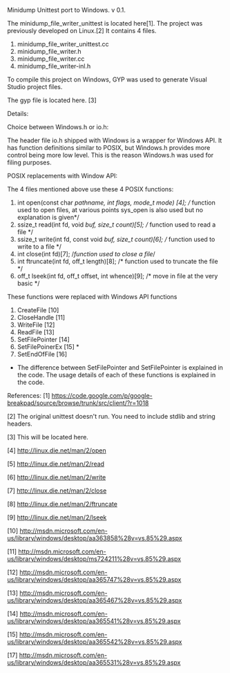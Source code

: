 Minidump Unittest port to Windows. v 0.1.

The minidump_file_writer_unittest is located here[1]. The project was previously developed on Linux.[2]
It contains 4 files.

1. minidump_file_writer_unittest.cc
2. minidump_file_writer.h
3. minidump_file_writer.cc
4. minidump_file_writer-inl.h

To compile this project on Windows, GYP was used to generate Visual Studio project files.

The gyp file is located here. [3]

Details:

Choice between Windows.h or io.h:

The header file io.h shipped with Windows is a wrapper for Windows API. It has function definitions
similar to POSIX, but Windows.h provides more control being more low level. This is the reason Windows.h
was used for filing purposes.


POSIX replacements with Window API:

The 4 files mentioned above use these 4 POSIX functions:

1. int open(const char *pathname,
int flags, mode_t mode) [4]; /* function used to open files, at various points sys_open is also used but no explanation is given*/
2. ssize_t read(int fd, void *buf, size_t count)[5]; /* function used to read a file */
3. ssize_t write(int fd, const void *buf, size_t count)[6];  /* function used to write to a file */
2. int close(int fd)[7]; /*function used to close a file*/
3. int ftruncate(int fd, off_t length)[8];  /* function used to truncate the file  */
4. off_t lseek(int fd, off_t offset, int whence)[9]; /* move in file at the very basic */

These functions were replaced with Windows API functions

1. CreateFile [10]
2. CloseHandle [11]
3. WriteFile [12]
4. ReadFile [13]
5. SetFilePointer [14] 
6. SetFilePoinerEx [15] *
7. SetEndOfFile [16]

* The difference between SetFilePointer and SetFilePointer is explained in the code.
The usage details of each of these functions is explained in the code.

References:
[1]   https://code.google.com/p/google-breakpad/source/browse/trunk/src/client/?r=1018

[2]   The original unittest doesn't run. You need to include stdlib and string headers.

[3]   This will be located here.

[4]   http://linux.die.net/man/2/open

[5]   http://linux.die.net/man/2/read

[6]   http://linux.die.net/man/2/write

[7]   http://linux.die.net/man/2/close

[8]   http://linux.die.net/man/2/ftruncate

[9]   http://linux.die.net/man/2/lseek

[10]  http://msdn.microsoft.com/en-us/library/windows/desktop/aa363858%28v=vs.85%29.aspx

[11]  http://msdn.microsoft.com/en-us/library/windows/desktop/ms724211%28v=vs.85%29.aspx

[12]  http://msdn.microsoft.com/en-us/library/windows/desktop/aa365747%28v=vs.85%29.aspx

[13]  http://msdn.microsoft.com/en-us/library/windows/desktop/aa365467%28v=vs.85%29.aspx

[14]  http://msdn.microsoft.com/en-us/library/windows/desktop/aa365541%28v=vs.85%29.aspx

[15]  http://msdn.microsoft.com/en-us/library/windows/desktop/aa365542%28v=vs.85%29.aspx

[17]  http://msdn.microsoft.com/en-us/library/windows/desktop/aa365531%28v=vs.85%29.aspx